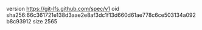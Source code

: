 version https://git-lfs.github.com/spec/v1
oid sha256:66c361721e138d3aae2e8af3dc1f13d660d61ae778c6ce503134a092b8c93912
size 2565
